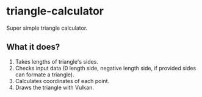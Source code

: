 # triangle-calculator
Super simple triangle calculator.

## What it does?
1. Takes lengths of triangle's sides.
2. Checks input data (0 length side, negative length side, if provided sides can formate a triangle).
3. Calculates coordinates of each point.
4. Draws the triangle with Vulkan.
